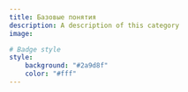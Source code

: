 ```yaml
---
title: Базовые понятия
description: A description of this category
image:

# Badge style
style:
    background: "#2a9d8f"
    color: "#fff"
---
```


